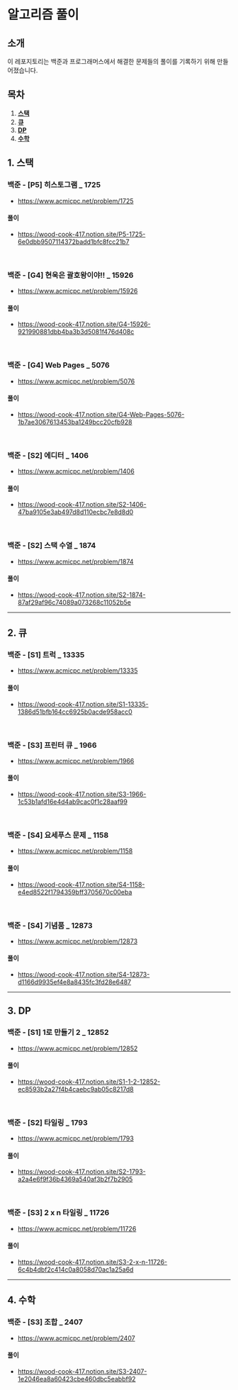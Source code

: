 <h1 algin="center">
  <br>
    알고리즘 풀이
  </br>
</h1>

## 소개

이 레포지토리는 백준과 프로그래머스에서 해결한 문제들의 풀이를 기록하기 위해 만들어졌습니다.

## 목차

1. **[스택](#1-스택)**
2. **[큐](#2-큐)**
3. **[DP](#3-DP)**
4. **[수학](#4-수학)**

## 1. 스택

### 백준 - [P5] 히스토그램 _ 1725

- https://www.acmicpc.net/problem/1725

#### 풀이

- https://wood-cook-417.notion.site/P5-1725-6e0dbb9507114372badd1bfc8fcc21b7

<br>

### 백준 - [G4] 현욱은 괄호왕이야!! _ 15926

- https://www.acmicpc.net/problem/15926

#### 풀이

- https://wood-cook-417.notion.site/G4-15926-921990881dbb4ba3b3d5081f476d408c

<br>

### 백준 - [G4] Web Pages _ 5076

- https://www.acmicpc.net/problem/5076

#### 풀이

- https://wood-cook-417.notion.site/G4-Web-Pages-5076-1b7ae3067613453ba1249bcc20cfb928

<br>

### 백준 - [S2] 에디터 _ 1406

- https://www.acmicpc.net/problem/1406

#### 풀이

- https://wood-cook-417.notion.site/S2-1406-47ba9105e3ab497d8d110ecbc7e8d8d0

<br>

### 백준 - [S2] 스택 수열 _ 1874

- https://www.acmicpc.net/problem/1874

#### 풀이

- https://wood-cook-417.notion.site/S2-1874-87af29af96c74089a073268c11052b5e

<hr>

## 2. 큐

### 백준 - [S1] 트럭 _ 13335

- https://www.acmicpc.net/problem/13335

#### 풀이

- https://wood-cook-417.notion.site/S1-13335-1386d51bfb164cc6925b0acde958acc0

<br>

### 백준 - [S3] 프린터 큐 _ 1966

- https://www.acmicpc.net/problem/1966

#### 풀이

- https://wood-cook-417.notion.site/S3-1966-1c53b1afd16e4d4ab9cac0f1c28aaf99

<br>

### 백준 - [S4] 요세푸스 문제 _ 1158

- https://www.acmicpc.net/problem/1158

#### 풀이

- https://wood-cook-417.notion.site/S4-1158-e4ed8522f1794359bff3705670c00eba

<br>

### 백준 - [S4] 기념품 _ 12873

- https://www.acmicpc.net/problem/12873

#### 풀이

- https://wood-cook-417.notion.site/S4-12873-d1166d9935ef4e8a8435fc3fd28e6487

<hr>

## 3. DP

### 백준 - [S1] 1로 만들기 2 _ 12852

- https://www.acmicpc.net/problem/12852

#### 풀이

- https://wood-cook-417.notion.site/S1-1-2-12852-ec8593b2a27f4b4caebc9ab05c8217d8

<br>

### 백준 - [S2] 타일링 _ 1793

- https://www.acmicpc.net/problem/1793

#### 풀이

- https://wood-cook-417.notion.site/S2-1793-a2a4e6f9f36b4369a540af3b2f7b2905

<br>

### 백준 - [S3] 2 x n 타일링 _ 11726

- https://www.acmicpc.net/problem/11726

#### 풀이

- https://wood-cook-417.notion.site/S3-2-x-n-11726-6c4b4dbf2c414c0a8058d70ac1a25a6d

<hr>

## 4. 수학

### 백준 - [S3] 조합 _ 2407

- https://www.acmicpc.net/problem/2407

#### 풀이

- https://wood-cook-417.notion.site/S3-2407-1e2046ea8a60423cbe460dbc5eabbf92
